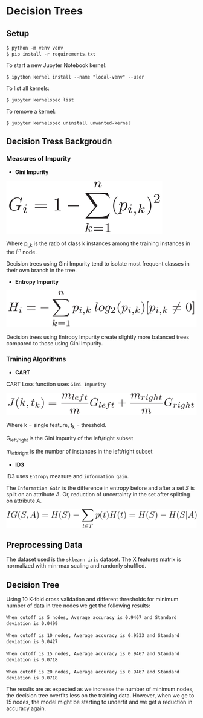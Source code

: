 # Decision Trees

## Setup

```shell
$ python -m venv venv
$ pip install -r requirements.txt
```

To start a new Jupyter Notebook kernel:

```shell
$ ipython kernel install --name "local-venv" --user
```

To list all kernels:

```shell
$ jupyter kernelspec list
```

To remove a kernel:

```shell
$ jupyter kernelspec uninstall unwanted-kernel
```

## Decision Tress Backgroudn

### Measures of Impurity

-   **Gini Impurity**

![](img/gini_impurity.png)

Where p<sub>i,k</sub> is the ratio of class k instances among the training instances in the i<sup>th</sup> node.

Decision trees using Gini Impurity tend to isolate most frequent classes in their own branch in the tree.

-   **Entropy Impurity**

![](img/entropy_impurity.png)

Decision trees using Entropy Impurity create slightly more balanced trees compared to those using Gini Impurity.

### Training Algorithms

-   **CART**

CART Loss function uses `Gini Impurity`

![](img/cart_loss.png)

Where k = single feature, t<sub>k</sub> = threshold.

G<sub>left/right</sub> is the Gini Impurity of the left/right subset

m<sub>left/right</sub> is the number of instances in the left/right subset

-   **ID3**

ID3 uses `Entropy` measure and `information gain`.

The `Information Gain` is the difference in entropy before and after a set _S_ is split on an attribute _A_. Or, reduction of uncertainty in the set after splitting on attribute _A_.

![](img/information_gain.png)

## Preprocessing Data

The dataset used is the `sklearn iris` dataset. The X features matrix is normalized with min-max scaling and randonly shuffled.

## Decision Tree

Using 10 K-fold cross validation and different thresholds for minimum number of data in tree nodes we get the following results:

    When cutoff is 5 nodes, Average accuracy is 0.9467 and Standard deviation is 0.0499

    When cutoff is 10 nodes, Average accuracy is 0.9533 and Standard deviation is 0.0427

    When cutoff is 15 nodes, Average accuracy is 0.9467 and Standard deviation is 0.0718

    When cutoff is 20 nodes, Average accuracy is 0.9467 and Standard deviation is 0.0718

The results are as expected as we increase the number of minimum nodes, the decision tree overfits less on the training data. However, when we ge to 15 nodes, the model might be starting to underfit and we get a reduction in accuracy again.
